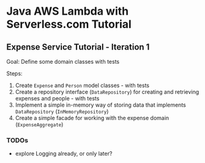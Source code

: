 # Java AWS Lambda with Serverless.com Tutorial 

## Expense Service Tutorial - Iteration 1

Goal: Define some domain classes with tests

Steps:
1. Create `Expense` and `Person` model classes - with tests
2. Create a repository interface (`DataRepository`) for creating and retrieving expenses and people - with tests
3. Implement a simple in-memory way of storing data that implements `DataRepository` (`InMemoryRepository`)
4. Create a simple facade for working with the expense domain (`ExpenseAggregate`)

### TODOs
* explore Logging already, or only later?

